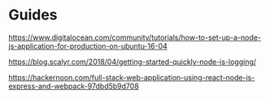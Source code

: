 # Guides

https://www.digitalocean.com/community/tutorials/how-to-set-up-a-node-js-application-for-production-on-ubuntu-16-04

https://blog.scalyr.com/2018/04/getting-started-quickly-node-js-logging/

https://hackernoon.com/full-stack-web-application-using-react-node-js-express-and-webpack-97dbd5b9d708